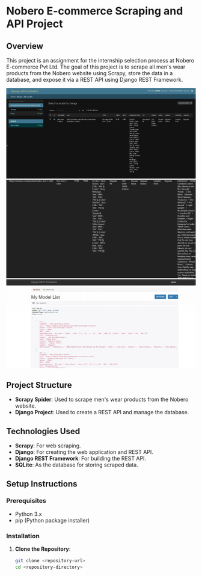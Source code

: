 # Nobero E-commerce Scraping and API Project

## Overview

This project is an assignment for the internship selection process at Nobero E-commerce Pvt Ltd. The goal of this project is to scrape all men's wear products from the Nobero website using Scrapy, store the data in a database, and expose it via a REST API using Django REST Framework.

<img src="Screenshot_20-8-2024_191841_127.0.0.1.jpeg"></img>
<img src="Screenshot_20-8-2024_191944_127.0.0.1.jpeg"></img>
<img src="Screenshot_20-8-2024_192041_127.0.0.1.jpeg"></img>

## Project Structure

- **Scrapy Spider**: Used to scrape men's wear products from the Nobero website.
- **Django Project**: Used to create a REST API and manage the database.

## Technologies Used

- **Scrapy**: For web scraping.
- **Django**: For creating the web application and REST API.
- **Django REST Framework**: For building the REST API.
- **SQLite**: As the database for storing scraped data.

## Setup Instructions

### Prerequisites

- Python 3.x
- pip (Python package installer)

### Installation

1. **Clone the Repository**:
   ```sh
   git clone <repository-url>
   cd <repository-directory>
